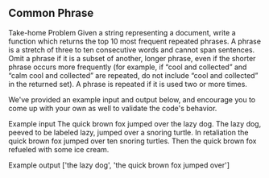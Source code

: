## Common Phrase

Take-home Problem
Given a string representing a document, write a function which returns the top 10 most frequent repeated phrases. A phrase is a stretch of three to ten consecutive words and cannot span sentences. Omit a phrase if it is a subset of another, longer phrase, even if the shorter phrase occurs more frequently (for example, if “cool and collected” and “calm cool and collected” are repeated, do not include “cool and collected” in the returned set). A phrase is repeated if it is used two or more times.

We've provided an example input and output below, and encourage you to come up with your own as well to validate the code's behavior.

Example input
The quick brown fox jumped over the lazy dog.
The lazy dog, peeved to be labeled lazy, jumped over a snoring turtle.
In retaliation the quick brown fox jumped over ten snoring turtles.
Then the quick brown fox refueled with some ice cream.

Example output
['the lazy dog', 'the quick brown fox jumped over']

